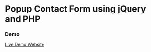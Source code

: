 # Popup Contact Form using jQuery and PHP


### Demo

<a href="https://youtu.be/T_CluZ_yZSc" rel="nofollow"> Live Demo </a>
<a href="https://codeat21.com/2021/03/21/how-to-create-popup-contact-form-using-jquery-and-php/" rel="nofollow"> Website </a>
